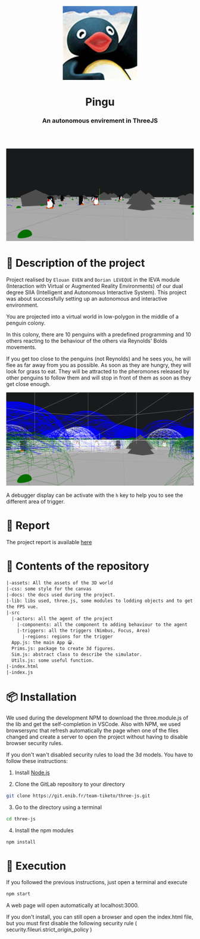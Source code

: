 <div align="center">
  <img src="assets/pingu-face.png" alt="drawing" width="200px;"/>
  <h1><b>Pingu</b></h1>
  <h3>An autonomous envirement in ThreeJS</h3>
</div>

</br></br>

![alt text](assets/Screenshot.png)

# 📝 Description of the project

Project realised by `Elouan EVEN` and `Dorian LEVEQUE` in the IEVA module (Interaction with Virtual or Augmented Reality Environments) of our dual degree SIIA (Intelligent and Autonomous Interactive System).
This project was about successfully setting up an autonomous and interactive environment.

You are projected into a virtual world in low-polygon in the middle of a penguin colony. 

In this colony, there are 10 penguins with a predefined programming and 10 others reacting to the behaviour of the others via Reynolds' Bolds movements. 

If you get too close to the penguins (not Reynolds) and he sees you, he will flee as far away from you as possible. 
As soon as they are hungry, they will look for grass to eat.
They will be attracted to the pheromones released by other penguins to follow them and will stop in front of them as soon as they get close enough. 

![alt text](assets/Screenshot1.png)

A debugger display can be activate with the `h` key to help you to see the different area of trigger.

# 📕 Report
The project report is available [here](./Rapport_LEVEQUE_EVEN.pdf)

# 📂 Contents of the repository

    |-assets: All the assets of the 3D world
    |-css: some style for the canvas
    |-docs: the docs used during the project.
    |-lib: libs used, three.js, some modules to lodding objects and to get the FPS vue.
    |-src
      |-actors: all the agent of the project
        |-components: all the component to adding behaviour to the agent
        |-triggers: all the triggers (Nimbus, Focus, Area)
          |-regions: regions for the trigger
      App.js: the main App 😀.
      Prims.js: package to create 3d figures.
      Sim.js: abstract class to describe the simulator.
      Utils.js: some useful function.
    |-index.html 
    |-index.js

# 📦 Installation

We used during the development NPM to download the three.module.js of the lib and get the self-completion in VSCode. 
Also with NPM, we used browsersync that refresh automatically the page when one of the files changed and create a server to open the project without having to disable browser security rules.

If you don't wan't disabled security rules to load the 3d models. You have to follow these instructions:

1. Install [Node.js](https://nodejs.org/en/download/)

2. Clone the GitLab repository to your directory
```bash
git clone https://git.enib.fr/team-tiketo/three-js.git
```

3. Go to the directory using a terminal
```bash
cd three-js
```

4. Install the npm modules
```bash
npm install
```

# 📜 Execution

If you followed the previous instructions, just open a terminal and execute

```bash
npm start
```
A web page will open automatically at localhost:3000.

If you don't install, you can still open a browser and open the index.html file, but you must first disable the following security rule ( security.fileuri.strict_origin_policy )
